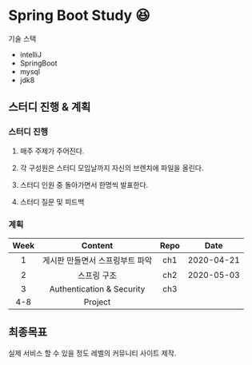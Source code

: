 # Spring Boot Study :satisfied:

기술 스택
- intelliJ
- SpringBoot
- mysql
- jdk8


## 스터디 진행 & 계획

### 스터디 진행

1. 매주 주제가 주어진다. 

2. 각 구성원은 스터디 모임날까지 자신의 브렌치에 파일을 올린다.
        
3. 스터디 인원 중 돌아가면서 한명씩 발표한다.

4. 스터디 질문 및 피드백


### 계획

|Week| Content | Repo | Date | 
|:--:|:-------:|:---:|:---:|
|1|게시판 만들면서 스프링부트 파악|ch1|2020-04-21|
|2|스프링 구조|ch2|2020-05-03| 
|3|Authentication & Security|ch3| |
|4-8| Project | | |


## 최종목표

실제 서비스 할 수 있을 정도 레벨의 커뮤니티 사이트 제작.

